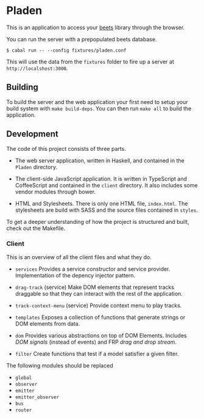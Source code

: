 Pladen
======

This is an application to access your [beets][] library through the
browser.

You can run the server with a prepopulated beets database.

```
$ cabal run -- --config fixtures/pladen.conf
```

This will use the data from the `fixtures` folder to fire up a server
at `http://localshost:3000`.


Building
--------

To build the server and the web application your first need to setup
your build system with `make build-deps`. You can then run `make all`
to build the application.


Development
-----------

The code of this project consists of three parts.

* The web server application, written in Haskell, and contained in the
  `Pladen` directory.

* The client-side JavaScript application. It is written in TypeScript
  and CoffeeScript and contained in the `client` directory. It also
  includes some vendor modules through bower.

* HTML and Stylesheets. There is only one HTML file, `index.html`. The
  stylesheets are build with SASS and the source files contained in
  `styles`.

To get a deeper understanding of how the project is structured and
built, check out the Makefile.


### Client

This is an overview of all the client files and what they do.

* `services` Provides a service constructor and service provider.
  Implementation of the depency injector pattern.

* `drag-track` (service) Make DOM elements that represent tracks
  draggable so that they can interact with the rest of the application.

* `track-context-menu` (service) Provide context menu to play tracks.

* `templates` Exposes a collection of functions that generate strings
  or DOM elements from data.

* `dom` Provides various abstractions on top of DOM Elements. Includes
  *DOM signals* (instead of events) and FRP *drag and drop stream*.

* `filter` Create functions that test if a model satisfier a given
  filter.

The following modules should be replaced

* `global`
* `observer`
* `emitter`
* `emitter_observer`
* `bus`
* `router`


[beets]: https://github.com/sampsyo/beets
